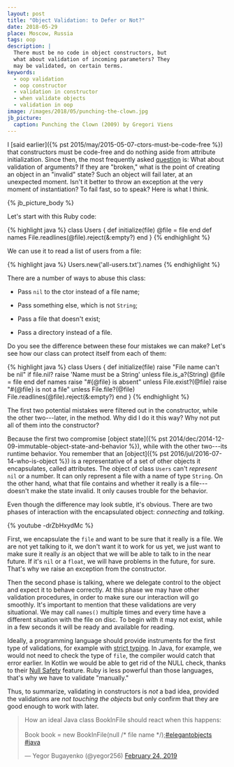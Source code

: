 ```yaml
---
layout: post
title: "Object Validation: to Defer or Not?"
date: 2018-05-29
place: Moscow, Russia
tags: oop
description: |
  There must be no code in object constructors, but
  what about validation of incoming parameters? They
  may be validated, on certain terms.
keywords:
  - oop validation
  - oop constructor
  - validation in constructor
  - when validate objects
  - validation in oop
image: /images/2018/05/punching-the-clown.jpg
jb_picture:
  caption: Punching the Clown (2009) by Gregori Viens
---
```


<!-- https://www.yegor256.com/2015/05/07/ctors-must-be-code-free.html#comment-3903379622 -->

I [said earlier]({% pst 2015/may/2015-05-07-ctors-must-be-code-free %})
that constructors must be code-free and do nothing
aside from attribute initialization. Since then, the most frequently
asked [question](https://www.yegor256.com/2015/05/07/ctors-must-be-code-free.html#comment-3903379622)
is: What about validation of arguments? If they are "broken,"
what is the point of creating an object in an "invalid" state?
Such an object will fail later, at an unexpected moment. Isn't it
better to throw an exception at the very moment of instantiation? To fail fast,
so to speak? Here is what I think.

<!--more-->

{% jb_picture_body %}

Let's start with this Ruby code:

{% highlight java %}
class Users {
  def initialize(file)
    @file = file
  end
  def names
    File.readlines(@file).reject(&:empty?)
  end
}
{% endhighlight %}

We can use it to read a list of users from a file:

{% highlight java %}
Users.new('all-users.txt').names
{% endhighlight %}

There are a number of ways to abuse this class:

  * Pass `nil` to the ctor instead of a file name;

  * Pass something else, which is not `String`;

  * Pass a file that doesn't exist;

  * Pass a directory instead of a file.

Do you see the difference between these four mistakes we can make?
Let's see how our class can protect itself from each of them:

{% highlight java %}
class Users {
  def initialize(file)
    raise "File name can't be nil" if file.nil?
    raise 'Name must be a String' unless file.is_a?(String)
    @file = file
  end
  def names
    raise "#{@file} is absent" unless File.exist?(@file)
    raise "#{@file} is not a file" unless File.file?(@file)
    File.readlines(@file).reject(&:empty?)
  end
}
{% endhighlight %}

The first two potential mistakes were filtered out
in the constructor, while the other two---later, in the method.
Why did I do it this way? Why not put all of them into the constructor?

Because the first two compromise [object state]({% pst 2014/dec/2014-12-09-immutable-object-state-and-behavior %}),
while with the other two---its runtime behavior. You remember that an
[object]({% pst 2016/jul/2016-07-14-who-is-object %}) is a representative of
a set of other objects it encapsulates, called attributes. The object of
class `Users` can't _represent_ `nil` or a number. It can only represent
a file with a name of type `String`. On the other hand, what that file
contains and whether it really is a file---doesn't make the state invalid.
It only causes trouble for the behavior.

Even though the difference may look subtle, it's obvious. There are
two phases of interaction with the encapsulated object: _connecting_ and _talking_.

{% youtube -drZbHxydMc %}

First, we encapsulate the `file` and want to be sure that it really is
a file. We are not yet talking to it, we don't want it to work for us yet,
we just want to make sure it really _is_ an object that we will be able to talk
to in the near future. If it's `nil` or a `float`, we will have problems
in the future, for sure. That's why we raise an exception from the constructor.

Then the second phase is talking, where we delegate control to the object
and expect it to behave correctly. At this phase we may have other validation
procedures, in order to make sure our interaction will go smoothly.
It's important to mention that these validations are very situational.
We may call `names()` multiple times and every time have a different
situation with the file on disc. To begin with it may not exist, while in a few seconds
it will be ready and available for reading.

Ideally, a programming language should provide instruments for the first
type of validations, for example with [strict typing](https://en.wikipedia.org/wiki/Strong_and_weak_typing).
In Java, for example,
we would not need to check the type of `file`, the compiler would catch
that error earlier. In Kotlin we would be able to get rid of the NULL
check, thanks to their [Null Safety](https://kotlinlang.org/docs/reference/null-safety.html) feature.
Ruby is less powerful than those languages, that's why we have to validate "manually."

Thus, to summarize, validating in constructors is _not_ a bad idea, provided
the validations are _not touching the objects_ but only confirm that they are
good enough to work with later.

<blockquote class="twitter-tweet" data-lang="en"><p lang="en" dir="ltr">How an ideal Java class BookInFile should react when this happens:<br><br>Book book = new BookInFile(null /* file name */);<a href="https://twitter.com/hashtag/elegantobjects?src=hash&amp;ref_src=twsrc%5Etfw">#elegantobjects</a> <a href="https://twitter.com/hashtag/java?src=hash&amp;ref_src=twsrc%5Etfw">#java</a></p>&mdash; Yegor Bugayenko (@yegor256) <a href="https://twitter.com/yegor256/status/1099590296105639936?ref_src=twsrc%5Etfw">February 24, 2019</a></blockquote>
<script async src="https://platform.twitter.com/widgets.js" charset="utf-8"></script>
